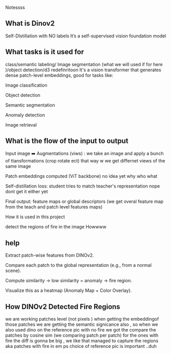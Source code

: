Notessss


## What is Dinov2
Self-DIstillation with NO labels It’s a self-supervised vision foundation model

## What tasks is it used for
class/semantic labeling/ Image segmentation (what we will used if for here )/object detection/d3 redefinritoon It's a vision transformer that generates dense patch-level embeddings, good for tasks like:

Image classification

Object detection

Semantic segmentation

Anomaly detection

Image retrieval

## What is the flow of the input to output
Input image ➡️ Augmentations (viws) : we take an image and apply a bunch of ttansformations (crop rotate ect) that way w we get differnet views of the same image

Patch embeddings computed (ViT backbone) no idea yet why who what

Self-distillation loss: student tries to match teacher's representation nope dont get it either yet

Final output: feature maps or global descriptors (we get overal feature map from the teach and patch level features maps)

How it is used in this project

detect the regions of fire in the image Howwww

## help
Extract patch-wise features from DINOv2.

Compare each patch to the global representation (e.g., from a normal scene).

Compute similarity → low similarity = anomaly → fire region.

Visualize this as a heatmap (Anomaly Map + Color Overlay).

## How DINOv2 Detected Fire Regions
we are working patches level (not pixels ) when getting the embeddingof those patches we are getting the semantic signicance also , so when we also used dino on the reference pic with no fire we got the compare the patches by cosine sim (we comparing patch per patch) for the ones with fire the diff is gonna be big , we like that managed to capture the regions aka patches with fire in em ps choice of reference pic is important ..duh
